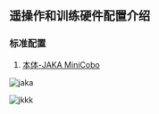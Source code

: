 

## 遥操作和训练硬件配置介绍
### 标准配置

1. [本体-JAKA MiniCobo](https://www.jaka.com/zh/productDetails/JAKA_MiniCobo)
   <!-- ![JAKA MiniCobo](./JAKA_MiniCobo.png) -->

![jaka](https://cdn.jsdelivr.net/gh/Zhang-Jingmin/images@master/lumi/PC.png)

![jkkk](https://cdn.jsdelivr.net/gh/Zhang-Jingmin/images@master/lumi/PGE-15-26.png)
